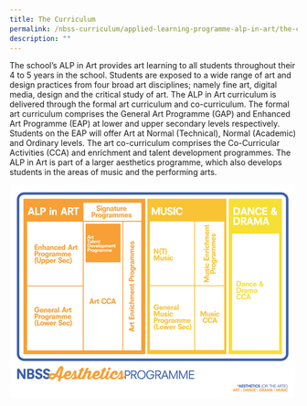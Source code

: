 ```yaml
---
title: The Curriculum
permalink: /nbss-curriculum/applied-learning-programme-alp-in-art/the-curriculum
description: ""
---
```

<p>The school&rsquo;s ALP in Art provides art learning to all students throughout their 4 to 5 years in the school. Students are exposed to a wide range of art and design practices from four broad art disciplines; namely fine art, digital media, design and the critical study of art. The ALP in Art curriculum is delivered through the formal art curriculum and co-curriculum. The formal art curriculum comprises the General Art Programme (GAP) and Enhanced Art Programme (EAP) at lower and upper secondary levels respectively. Students on the EAP will offer Art at Normal (Technical), Normal (Academic) and Ordinary levels. The art co-curriculum comprises the Co-Curricular Activities (CCA) and enrichment and talent development programmes. The ALP in Art is part of a larger aesthetics programme, which also develops students in the areas of music and the performing arts.</p>
<img src="/images/cur.jpg">